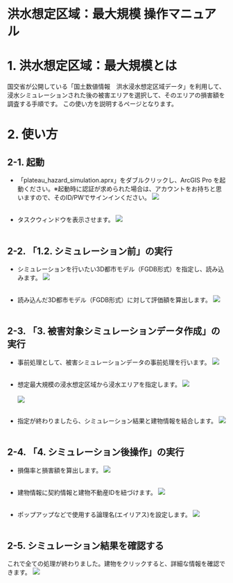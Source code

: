# 洪水想定区域：最大規模 操作マニュアル

# 1. 洪水想定区域：最大規模とは
国交省が公開している「国土数値情報　洪水浸水想定区域データ」を利用して、浸水シミュレーションされた後の被害エリアを選択して、そのエリアの損害額を調査する手順です。
この使い方を説明するページとなります。


# 2. 使い方

## 2-1. 起動
- 「plateau_hazard_simulation.aprx」をダブルクリックし、ArcGIS Pro を起動ください。※起動時に認証が求められた場合は、アカウントをお持ちと思いますので、そのID/PWでサインインください。
![](../resources/userMan/userMan_001.png)<br><br>

- タスクウィンドウを表示させます。
![](../resources/userMan/userMan_002.png)<br><br>



## 2-2. 「1.2. シミュレーション前」の実行

- シミュレーションを行いたい3D都市モデル（FGDB形式）を指定し、読み込みます。
![](../resources/userMan/userMan_003.png)<br><br>


- 読み込んだ3D都市モデル（FGDB形式）に対して評価額を算出します。
![](../resources/userMan/userMan_004.png)<br><br>



## 2-3. 「3. 被害対象シミュレーションデータ作成」の実行

- 事前処理として、被害シミュレーションデータの事前処理を行います。
![](../resources/userMan/userMan_005.png)<br><br>

- 想定最大規模の浸水想定区域から浸水エリアを指定します。
![](../resources/userMan/userMan_014.png)<br><br>
![](../resources/userMan/userMan_015.png)<br><br>

- 指定が終わりましたら、シミュレーション結果と建物情報を結合します。
![](../resources/userMan/userMan_016.png)<br><br>



## 2-4. 「4. シミュレーション後操作」の実行

- 損傷率と損害額を算出します。
![](../resources/userMan/userMan_017.png)<br><br>

- 建物情報に契約情報と建物不動産IDを紐づけます。
![](../resources/userMan/userMan_018.png)<br><br>

- ポップアップなどで使用する論理名(エイリアス)を設定します。
![](../resources/userMan/userMan_019.png)<br><br>



## 2-5. シミュレーション結果を確認する
これで全ての処理が終わりました。建物をクリックすると、詳細な情報を確認できます。
![](../resources/userMan/userMan_020.png)<br><br>

